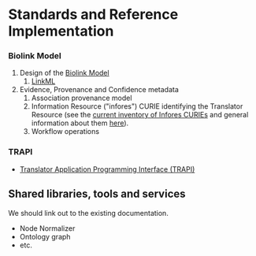 # Standards and Reference Implementation

### Biolink Model

1. Design of the [Biolink Model](https://github.com/biolink/biolink-model)
   1. [LinkML](https://github.com/linkml)
2. Evidence, Provenance and Confidence metadata
   1. Association provenance model
   2. Information Resource ("infores") CURIE identifying the Translator Resource (see the [current inventory of Infores CURIEs](https://docs.google.com/spreadsheets/d/1Ak1hRqlTLr1qa-7O0s5bqeTHukj9gSLQML1-lg6xIHM) and general information about them [here](https://docs.google.com/document/d/177sOmjTueIK4XKJ0GjxsARg909CaU71tReIehAp5DDo/edit#bookmark=id.8sdy3vk2umkd)).
   3. Workflow operations


### TRAPI

* [Translator Application Programming Interface (TRAPI)](https://github.com/NCATSTranslator/ReasonerAPI)

## Shared libraries, tools and services

We should link out to the existing documentation.

* Node Normalizer
* Ontology graph
* etc.
